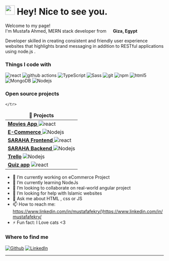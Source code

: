 <h1><img src="https://emojis.slackmojis.com/emojis/images/1531849430/4246/blob-sunglasses.gif?1531849430" width="30"/> Hey! Nice to see you.</h1>


<p>Welcome to my page! </br> I'm Mustafa Ahmed, MERN stack developer from <img src="https://cdn-icons-png.flaticon.com/128/323/323324.png" width="13"/> <b>Giza, Egypt</b></p>
<p>Developer skilled in creating consistent and friendly user experience websites that highlights brand messaging in addition to RESTful applications using node.js  .  </p>
<h3>Things I code with</h3>
<p>

  <img alt="react" src="https://img.shields.io/badge/-React-DD0031?style=flat-square&logo=react&logoColor=white&color=blue" />
  <img alt="github actions" src="https://img.shields.io/badge/-Github_Actions-2088FF?style=flat-square&logo=github-actions&logoColor=white" />
  <img alt="TypeScript" src="https://img.shields.io/badge/-TypeScript-007ACC?style=flat-square&logo=typescript&logoColor=white" />
  <img alt="Sass" src="https://img.shields.io/badge/-Sass-CC6699?style=flat-square&logo=sass&logoColor=white" />
  <img alt="git" src="https://img.shields.io/badge/-Git-F05032?style=flat-square&logo=git&logoColor=white" />
  <img alt="npm" src="https://img.shields.io/badge/-NPM-CB3837?style=flat-square&logo=npm&logoColor=white" />
  <img alt="html5" src="https://img.shields.io/badge/-HTML5-E34F26?style=flat-square&logo=html5&logoColor=white" />
  <img alt="MongoDB" src="https://img.shields.io/badge/-MongoDB-13aa52?style=flat-square&logo=mongodb&logoColor=white" />
  <img alt="Nodejs" src="https://img.shields.io/badge/-Nodejs-43853d?style=flat-square&logo=Node.js&logoColor=white" />
</p>
<h3>Open source projects</h3>
<table>
  <thead align="center">
    <tr border: none;>
      <td><b>🎁 Projects</b></td>
      
    </tr>
  </thead>
  <tbody>
    <tr>
      <td><a href="https://github.com/mustafaahmed-f/movies_project"><b>Movies App </b></a>  <img alt="react" src="https://img.shields.io/badge/-React-DD0031?style=flat-square&logo=react&logoColor=white&color=blue" /></td>
    </tr>
	  <tr>
      <td><a href="https://github.com/mustafaahmed-f/E-Commerce-back-end"><b>E-Commerce</b> </a> <img alt="Nodejs" src="https://img.shields.io/badge/-Nodejs-43853d?style=flat-square&logo=Node.js&logoColor=white" /></td>
    </tr>
    <tr>
      <td><a href="https://github.com/mustafaahmed-f/SARAHA_Front-end"><b>SARAHA Frontend </b></a>  <img alt="react" src="https://img.shields.io/badge/-React-DD0031?style=flat-square&logo=react&logoColor=white&color=blue" /></td>
    </tr>
    <tr>
      <td><a href="https://github.com/mustafaahmed-f/Saraha_Backend"><b>SARAHA Backend </b></a>  <img alt="Nodejs" src="https://img.shields.io/badge/-Nodejs-43853d?style=flat-square&logo=Node.js&logoColor=white" /></td>
    </tr>
    <tr>
      <td><a href="https://github.com/mustafaahmed-f/trello_Backend"><b>Trello</b></a>  <img alt="Nodejs" src="https://img.shields.io/badge/-Nodejs-43853d?style=flat-square&logo=Node.js&logoColor=white" /></td>
    </tr>
    <tr>
      <td><a href="https://github.com/mustafaahmed-f/quiz-app-react"><b>Quiz app</b></a> <img alt="react" src="https://img.shields.io/badge/-React-DD0031?style=flat-square&logo=react&logoColor=white&color=blue" /></td>
    </tr>
  </tbody>
</table>

- 🔭 I’m currently working on eCommerce Project
- 🌱 I’m currently learning NodeJs
- 👯 I’m looking to collaborate on real-world angular project
- 🤔 I’m looking for help with Islamic websites
- 💬 Ask me about HTML , css or JS 
- 📫 How to reach me: https://www.linkedin.com/in/mustafafekry/)https://www.linkedin.com/in/mustafafekry/
- ⚡ Fun fact: I Love cats <3

<h3>Where to find me</h3>
<p><a href="https://github.com/mustafaahmed-f" target="_blank"><img alt="Github" src="https://img.shields.io/badge/GitHub-%2312100E.svg?&style=for-the-badge&logo=Github&logoColor=white" /></a>  <a href="https://www.linkedin.com/in/mustafafekry/" target="_blank"><img alt="LinkedIn" src="https://img.shields.io/badge/linkedin-%230077B5.svg?&style=for-the-badge&logo=linkedin&logoColor=white" /></a> 
</p>

----------------------------------

